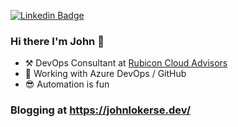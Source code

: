 [![Linkedin Badge](https://img.shields.io/badge/-johnlokerse-blue?style=flat&logo=Linkedin&logoColor=white&link=https://www.linkedin.com/in/johnlokerse/)](https://www.linkedin.com/in/johnlokerse/)

### Hi there I'm John 👋

 - ⚒ DevOps Consultant at [Rubicon Cloud Advisors](https://rubicon.nl/)
 - 🚀 Working with Azure DevOps / GitHub
 - 😎 Automation is fun

### Blogging at <https://johnlokerse.dev/>


<!--
**johnlokerse/johnlokerse** is a ✨ _special_ ✨ repository because its `README.md` (this file) appears on your GitHub profile.

Here are some ideas to get you started:

- 🔭 I’m currently working on ...
- 🌱 I’m currently learning ...
- 👯 I’m looking to collaborate on ...
- 🤔 I’m looking for help with ...
- 💬 Ask me about ...
- 📫 How to reach me: ...
- 😄 Pronouns: ...
- ⚡ Fun fact: ...
-->

